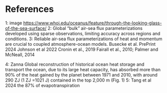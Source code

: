 # References

1: image 
https://www.whoi.edu/oceanus/feature/through-the-looking-glass-of-the-sea-surface/
2: Global “bulk” air-sea flux parameterizations developed using sparse observations, limiting accuracy across regions and conditions.
3: Reliable air-sea flux parameterizations of heat and momentum are crucial to coupled atmosphere-ocean models.
  Busecke et al. PrePrint 2024
Johnson et al 2022 
Cronin et al., 2019
Fairall et al., 2010; Palmer and McNeall, 2014


4: Zanna Global reconstruction of historical ocean heat storage and transport
the ocean, due to its large heat capacity, has absorbed more than 90% of the heat gained by the planet between 1971 and 2010, with around 290 ZJ (1 ZJ =1021 J) contained in the top 2,000 m (Fig. 1)
5: Tang et al 2024 the 87% of evapotranspiration
